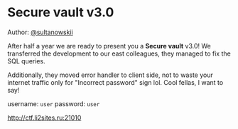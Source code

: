 # Secure vault v3.0
Author: [@sultanowskii](http://t.me/sultanowskii)

After half a year we are ready to present you a **Secure vault** v3.0! We transferred the development to our east colleagues, they managed to fix the SQL queries.

Additionally, they moved error handler to client side, not to waste your internet traffic only for "Incorrect password" sign lol. Cool fellas, I want to say!

username: `user` password: `user`

http://ctf.li2sites.ru:21010
